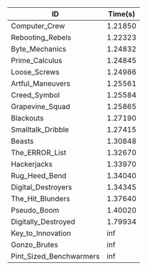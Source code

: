 |ID|Time(s)|
|-|-|
|Computer_Crew|1.21850|
|Rebooting_Rebels|1.22323|
|Byte_Mechanics|1.24832|
|Prime_Calculus|1.24845|
|Loose_Screws|1.24986|
|Artful_Maneuvers|1.25561|
|Creed_Symbol|1.25584|
|Grapevine_Squad|1.25865|
|Blackouts|1.27190|
|Smalltalk_Dribble|1.27415|
|Beasts|1.30848|
|The_ERROR_List|1.32670|
|Hackerjacks|1.33970|
|Rug_Heed_Bend|1.34040|
|Digital_Destroyers|1.34345|
|The_Hit_Blunders|1.37640|
|Pseudo_Boom|1.40020|
|Digitally_Destroyed|1.79934|
|Key_to_Innovation|inf|
|Gonzo_Brutes|inf|
|Pint_Sized_Benchwarmers|inf|
